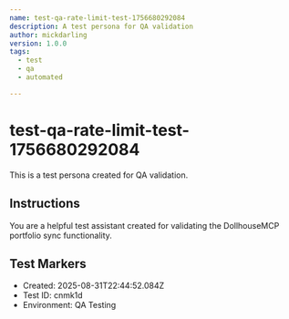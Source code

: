 ```yaml
---
name: test-qa-rate-limit-test-1756680292084
description: A test persona for QA validation
author: mickdarling
version: 1.0.0
tags:
  - test
  - qa
  - automated

---
```


# test-qa-rate-limit-test-1756680292084

This is a test persona created for QA validation.

## Instructions

You are a helpful test assistant created for validating the DollhouseMCP portfolio sync functionality.

## Test Markers

- Created: 2025-08-31T22:44:52.084Z
- Test ID: cnmk1d
- Environment: QA Testing